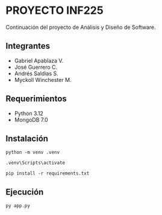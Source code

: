 # PROYECTO INF225

Continuación del proyecto de Análisis y Diseño de Software.

## Integrantes

- Gabriel Apablaza V.
- José Guerrero C.
- Andrés Saldias S.
- Myckoll Winchester M.

## Requerimientos

- Python 3.12
- MongoDB 7.0

## Instalación

```
python -m venv .venv
```

```
.venv\Scripts\activate
```

```
pip install -r requirements.txt
```

## Ejecución

```
py app.py
```
